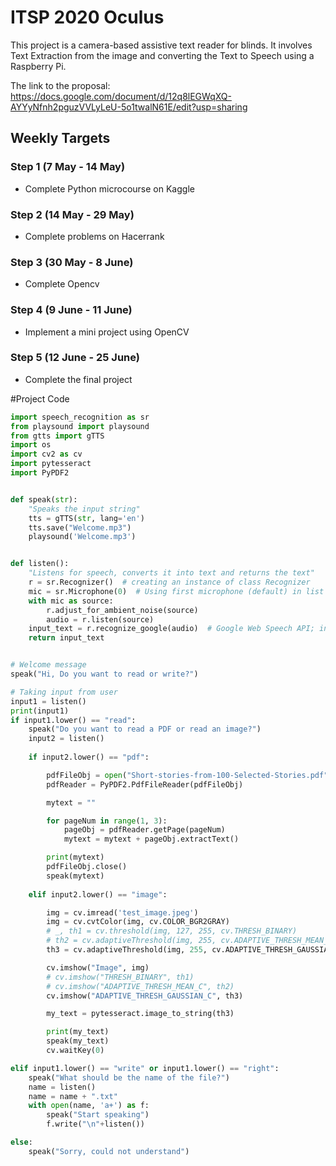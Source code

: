# ITSP 2020 Oculus

This project is a camera-based assistive text reader for blinds. It involves Text Extraction from the image and converting the Text to Speech using a Raspberry Pi.

The link to the proposal: https://docs.google.com/document/d/12q8lEGWqXQ-AYYyNfnh2pguzVVLyLeU-5o1twalN61E/edit?usp=sharing
## Weekly Targets

### Step 1 (7 May - 14 May)

* Complete Python microcourse on Kaggle

### Step 2 (14 May - 29 May)

* Complete problems on Hacerrank

### Step 3 (30 May - 8 June)

* Complete Opencv

### Step 4 (9 June - 11 June)

* Implement a mini project using OpenCV

### Step 5 (12 June - 25 June)

* Complete the final project

#Project Code
```python
import speech_recognition as sr
from playsound import playsound
from gtts import gTTS
import os
import cv2 as cv
import pytesseract
import PyPDF2


def speak(str):
    "Speaks the input string"
    tts = gTTS(str, lang='en')
    tts.save("Welcome.mp3")
    playsound('Welcome.mp3')


def listen():
    "Listens for speech, converts it into text and returns the text"
    r = sr.Recognizer()  # creating an instance of class Recognizer
    mic = sr.Microphone(0)  # Using first microphone (default) in list of mics
    with mic as source:
        r.adjust_for_ambient_noise(source)
        audio = r.listen(source)
    input_text = r.recognize_google(audio)  # Google Web Speech API; input_text will store response of user
    return input_text


# Welcome message
speak("Hi, Do you want to read or write?")

# Taking input from user
input1 = listen()
print(input1)
if input1.lower() == "read":
    speak("Do you want to read a PDF or read an image?")
    input2 = listen()
    
    if input2.lower() == "pdf":

        pdfFileObj = open("Short-stories-from-100-Selected-Stories.pdf", "rb")
        pdfReader = PyPDF2.PdfFileReader(pdfFileObj)

        mytext = ""

        for pageNum in range(1, 3):
            pageObj = pdfReader.getPage(pageNum)
            mytext = mytext + pageObj.extractText()

        print(mytext)
        pdfFileObj.close()
        speak(mytext)
        
    elif input2.lower() == "image":

        img = cv.imread('test_image.jpeg')
        img = cv.cvtColor(img, cv.COLOR_BGR2GRAY)
        # _, th1 = cv.threshold(img, 127, 255, cv.THRESH_BINARY)
        # th2 = cv.adaptiveThreshold(img, 255, cv.ADAPTIVE_THRESH_MEAN_C, cv.THRESH_BINARY, 20, 10)
        th3 = cv.adaptiveThreshold(img, 255, cv.ADAPTIVE_THRESH_GAUSSIAN_C, cv.THRESH_BINARY, 31, 11)

        cv.imshow("Image", img)
        # cv.imshow("THRESH_BINARY", th1)
        # cv.imshow("ADAPTIVE_THRESH_MEAN_C", th2)
        cv.imshow("ADAPTIVE_THRESH_GAUSSIAN_C", th3)

        my_text = pytesseract.image_to_string(th3)

        print(my_text)
        speak(my_text)
        cv.waitKey(0)

elif input1.lower() == "write" or input1.lower() == "right":
    speak("What should be the name of the file?")
    name = listen()
    name = name + ".txt"
    with open(name, 'a+') as f:
        speak("Start speaking")
        f.write("\n"+listen())

else:
    speak("Sorry, could not understand")
```
